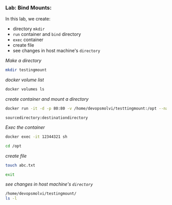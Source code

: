 ### Lab: Bind Mounts:

In this lab, we create:
- directory `mkdir`
- `run` container and `bind` directory
- `exec` container
- create file
- see changes in host machine's `directory`


*Make a directory*
```bash
mkdir testingmount
```

*docker volume list*
```bash
docker volumes ls 
```

*create container and mount a directory*
```bash
docker run -it -d -p 80:80 -v /home/devopsmolvi/testtingmount:/opt --name container1 nginx:latest
```

`sourcedirectory:destinationdirectory`

*Exec the container*

```bash
docker exec -it 12344321 sh 
```

```bash
cd /opt
```

*create file*

```bash
touch abc.txt
```
```bash
exit
```


*see changes in host machine's `directory`*

```bash
/home/devopsmolvi/testingmount/
ls -l 
```
